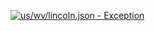 [![us/wv/lincoln.json - Exception](https://img.shields.io/badge/us/wv/lincoln.json-Exception-red)](https://github.com/openaddresses/openaddresses/tree/master/sources/us/wv/lincoln.json)